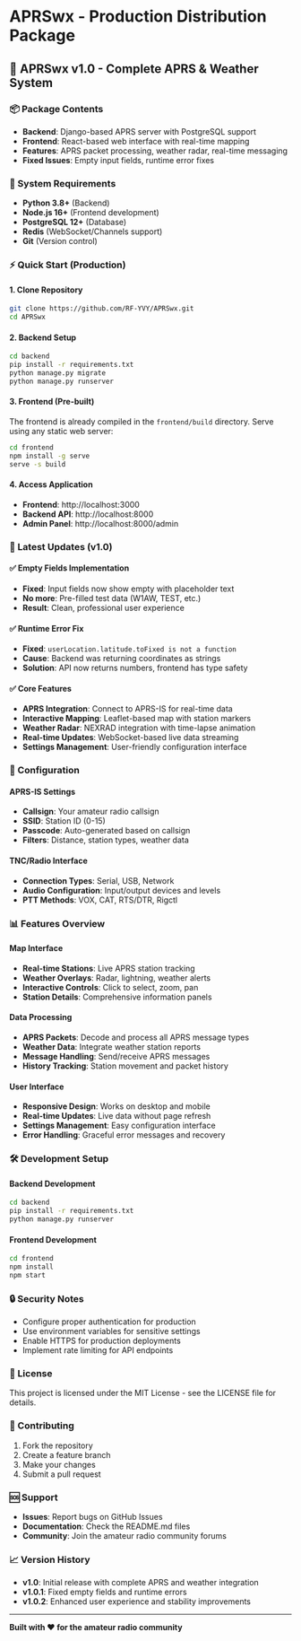 # APRSwx - Production Distribution Package

## 🚀 APRSwx v1.0 - Complete APRS & Weather System

### 📦 Package Contents
- **Backend**: Django-based APRS server with PostgreSQL support
- **Frontend**: React-based web interface with real-time mapping
- **Features**: APRS packet processing, weather radar, real-time messaging
- **Fixed Issues**: Empty input fields, runtime error fixes

### 🔧 System Requirements
- **Python 3.8+** (Backend)
- **Node.js 16+** (Frontend development)
- **PostgreSQL 12+** (Database)
- **Redis** (WebSocket/Channels support)
- **Git** (Version control)

### ⚡ Quick Start (Production)

#### 1. Clone Repository
```bash
git clone https://github.com/RF-YVY/APRSwx.git
cd APRSwx
```

#### 2. Backend Setup
```bash
cd backend
pip install -r requirements.txt
python manage.py migrate
python manage.py runserver
```

#### 3. Frontend (Pre-built)
The frontend is already compiled in the `frontend/build` directory.
Serve using any static web server:
```bash
cd frontend
npm install -g serve
serve -s build
```

#### 4. Access Application
- **Frontend**: http://localhost:3000
- **Backend API**: http://localhost:8000
- **Admin Panel**: http://localhost:8000/admin

### 🌟 Latest Updates (v1.0)

#### ✅ Empty Fields Implementation
- **Fixed**: Input fields now show empty with placeholder text
- **No more**: Pre-filled test data (W1AW, TEST, etc.)
- **Result**: Clean, professional user experience

#### ✅ Runtime Error Fix
- **Fixed**: `userLocation.latitude.toFixed is not a function`
- **Cause**: Backend was returning coordinates as strings
- **Solution**: API now returns numbers, frontend has type safety

#### ✅ Core Features
- **APRS Integration**: Connect to APRS-IS for real-time data
- **Interactive Mapping**: Leaflet-based map with station markers
- **Weather Radar**: NEXRAD integration with time-lapse animation
- **Real-time Updates**: WebSocket-based live data streaming
- **Settings Management**: User-friendly configuration interface

### 🔌 Configuration

#### APRS-IS Settings
- **Callsign**: Your amateur radio callsign
- **SSID**: Station ID (0-15)
- **Passcode**: Auto-generated based on callsign
- **Filters**: Distance, station types, weather data

#### TNC/Radio Interface
- **Connection Types**: Serial, USB, Network
- **Audio Configuration**: Input/output devices and levels
- **PTT Methods**: VOX, CAT, RTS/DTR, Rigctl

### 📊 Features Overview

#### Map Interface
- **Real-time Stations**: Live APRS station tracking
- **Weather Overlays**: Radar, lightning, weather alerts
- **Interactive Controls**: Click to select, zoom, pan
- **Station Details**: Comprehensive information panels

#### Data Processing
- **APRS Packets**: Decode and process all APRS message types
- **Weather Data**: Integrate weather station reports
- **Message Handling**: Send/receive APRS messages
- **History Tracking**: Station movement and packet history

#### User Interface
- **Responsive Design**: Works on desktop and mobile
- **Real-time Updates**: Live data without page refresh
- **Settings Management**: Easy configuration interface
- **Error Handling**: Graceful error messages and recovery

### 🛠️ Development Setup

#### Backend Development
```bash
cd backend
pip install -r requirements.txt
python manage.py runserver
```

#### Frontend Development
```bash
cd frontend
npm install
npm start
```

### 🔒 Security Notes
- Configure proper authentication for production
- Use environment variables for sensitive settings
- Enable HTTPS for production deployments
- Implement rate limiting for API endpoints

### 📝 License
This project is licensed under the MIT License - see the LICENSE file for details.

### 🤝 Contributing
1. Fork the repository
2. Create a feature branch
3. Make your changes
4. Submit a pull request

### 🆘 Support
- **Issues**: Report bugs on GitHub Issues
- **Documentation**: Check the README.md files
- **Community**: Join the amateur radio community forums

### 📈 Version History
- **v1.0**: Initial release with complete APRS and weather integration
- **v1.0.1**: Fixed empty fields and runtime errors
- **v1.0.2**: Enhanced user experience and stability improvements

---

**Built with ❤️ for the amateur radio community**
